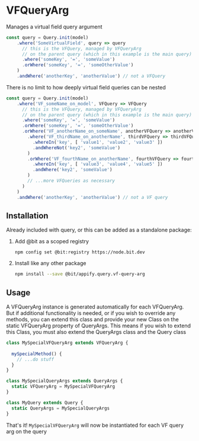 # VFQueryArg

Manages a virtual field query argument

```js
const query = Query.init(model)
    .where('SomeVirtualField', query => query 
      // this is the VFQuery, managed by VFQueryArg 
      // on the parent query (which in this example is the main query)
      .where('someKey', '=', 'someValue')
      .orWhere('someKey', '=', 'someOtherValue')
    )
    .andWhere('anotherKey', 'anotherValue') // not a VFQuery
```

There is no limit to how deeply virtual field queries can be nested

```js
const query = Query.init(model)
    .where('VF_someName_on_model', VFQuery => VFQuery 
      // this is the VFQuery, managed by VFQueryArg 
      // on the parent query (which in this example is the main query)
      .where('someKey', '=', 'someValue')
      .orWhere('someKey', '=', 'someOtherValue')
      .orWhere('VF_anotherName_on_someName', anotherVFQuery => anotherVFQuery
        .where('VF_thirdName_on_anotherName', thirdVFQuery => thirdVFQuery
          .whereIn('key', [ 'value1', 'value2', 'value3' ])
          .andWhereNot('key2', 'someValue')
        )
        .orWhere('VF_fourthName_on_anotherName', fourthVFQuery => fourthVFQuery
          .whereIn('key', [ 'value3', 'value4', 'value5' ])
          .andWhere('key2', 'someValue')
        )
        // ...more VFQueries as necessary
      )
    )
    .andWhere('anotherKey', 'anotherValue') // not a VF query
```

## Installation

Already included with query, or this can be added as a standalone package:

   1. Add @bit as a scoped registry
       ```
       npm config set @bit:registry https://node.bit.dev
       ```
       
   2. Install like any other package
       ```bash
       npm install --save @bit/appify.query.vf-query-arg
       ```


## Usage

A VFQueryArg instance is generated automatically for each VFQueryArg. But if additional functionality is needed, or if you wish to override any methods, you can extend this class and provide your new Class on the static VFQueryArg property of QueryArgs. This means if you wish to extend this Class, you must also extend the QueryArgs class and the Query class

```js
class MySpecialVFQueryArg extends VFQueryArg {
  
  mySpecialMethod() {
    // ...do stuff
  }
}

class MySpecialQueryArgs extends QueryArgs {
  static VFQueryArg = MySpecialVFQueryArg
}

class MyQuery extends Query {
  static QueryArgs = MySpecialQueryArgs
}

```

That's it! `MySpecialVFQueryArg` will now be instantiated for each VF query arg on the query
